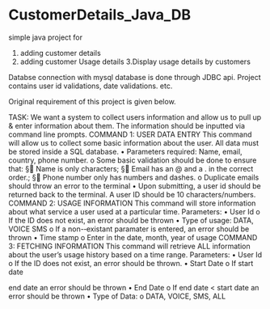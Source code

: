 # CustomerDetails_Java_DB
simple  java project for 
1. adding customer details
2. adding customer Usage details
3.Display usage details by customers

Databse connection with mysql database is done through JDBC api.
Project contains user id validations, date validations. etc. 

Original requirement of this project is given below.


TASK:
We
want
a
system
to
collect
users
information
and
allow
us
to
pull
up
&
enter
information
about
them.
The
information
should
be
inputted
via
command
line
prompts.
COMMAND
1:
USER
DATA
ENTRY
This
command
will
allow
us
to
collect
some
basic
information
about
the
user.
All
data
must
be
stored
inside
a
SQL
database.
• Parameters
required:
Name,
email,
country,
phone
number.
o Some
basic
validation
should
be
done
to
ensure
that:
§ Name
is
only
characters;
§ Email
has
an
@
and
a
.
in
the
correct
order.;
§ Phone
number
only
has
numbers
and
dashes.
o Duplicate
emails
should
throw
an
error
to
the
terminal
• Upon
submitting,
a
user
id
should
be
returned
back
to
the
terminal.
A
user
ID
should
be
10
characters/numbers.
COMMAND
2:
USAGE
INFORMATION
This
command
will
store
information
about
what
service
a
user
used
at
a
particular
time.
Parameters:
• User
Id
o If
the
ID
does
not
exist,
an
error
should
be
thrown
• Type
of
usage:
DATA,
VOICE
SMS
o If
a
non-­‐existant
paramater
is
entered,
an
error
should
be
thrown
• Time
stamp
o Enter
in
the
date,
month,
year
of
usage
COMMAND
3:
FETCHING
INFORMATION
This
command
will
retrieve
ALL
information
about
the
user’s
usage
history
based
on
a
time
range.
Parameters:
• User
Id
o If
the
ID
does
not
exist,
an
error
should
be
thrown.
• Start
Date
o If
start
date
>
end
date
an
error
should
be
thrown
• End
Date
o If
end
date
<
start
date
an
error
should
be
thrown
• Type
of
Data:
o DATA,
VOICE,
SMS,
ALL

